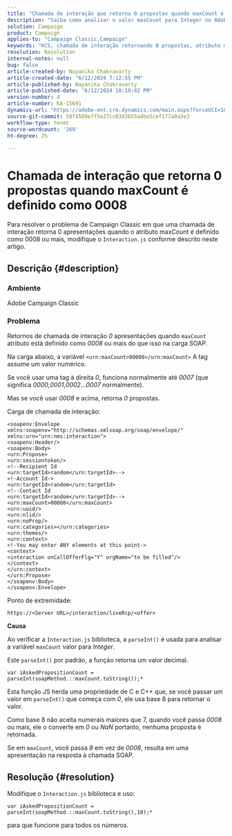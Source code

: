 ```yaml
---
title: "Chamada de interação que retorna 0 propostas quando maxCount é definido como 0008"
description: "Saiba como analisar o valor maxCount para Integer no Adobe Campaign Classic quando o atributo maxCount estiver definido como 0008 ou mais."
solution: Campaign
product: Campaign
applies-to: "Campaign Classic,Campaign"
keywords: "KCS, chamada de interação retornando 0 propostas, atributo maxCount, 0008, carga SOAP, Adobe Campaign, Adobe Campaign Classic"
resolution: Resolution
internal-notes: null
bug: false
article-created-by: Nayanika Chakravarty
article-created-date: "6/12/2024 7:12:55 PM"
article-published-by: Nayanika Chakravarty
article-published-date: "6/12/2024 10:19:02 PM"
version-number: 4
article-number: KA-15691
dynamics-url: "https://adobe-ent.crm.dynamics.com/main.aspx?forceUCI=1&pagetype=entityrecord&etn=knowledgearticle&id=6cc562c3-ef28-ef11-840a-000d3a3764e0"
source-git-commit: 59f4589e7f5e27cc03d3655a4be5cef177a0a2e3
workflow-type: tm+mt
source-wordcount: '269'
ht-degree: 2%

---
```


# Chamada de interação que retorna 0 propostas quando maxCount é definido como 0008


Para resolver o problema de Campaign Classic em que uma chamada de interação retorna 0 apresentações quando o atributo maxCount é definido como 0008 ou mais, modifique o `Interaction.js` conforme descrito neste artigo.

## Descrição {#description}


### Ambiente

Adobe Campaign Classic

### Problema

Retornos de chamada de interação *0* apresentações quando `maxCount` atributo está definido como *0008* ou mais do que isso na carga SOAP.

Na carga abaixo, a variável `<urn:maxCount>00008</urn:maxCount>` A tag assume um valor numérico.

Se você usar uma tag à direita *0*, funciona normalmente até *0007* (que significa *0000*,*0001*,*0002*...*0007* normalmente).

Mas se você usar *0008* e acima, retorna *0* propostas.

Carga de chamada de interação:


```
<soapenv:Envelope xmlns:soapenv="http://schemas.xmlsoap.org/soap/envelope/" xmlns:urn="urn:nms:interaction">
<soapenv:Header/>
<soapenv:Body>
<urn:Propose>
<urn:sessiontoken/>
<!--Recipient Id
<urn:targetId>random</urn:targetId>-->
<!-Account Id->
<urn:targetId>random</urn:targetId>
<!--Contact Id
<urn:targetId>random</urn:targetId>-->
<urn:maxCount>00008</urn:maxCount>
<urn:uuid/>
<urn:nlid/>
<urn:noProp/>
<urn:categories></urn:categories>
<urn:themes/>
<urn:context>
<!-You may enter ANY elements at this point->
<context>
<interaction onCallOfferFlg="Y" orgName="to be filled"/>
</context>
</urn:context>
</urn:Propose>
</soapenv:Body>
</soapenv:Envelope>
```


Ponto de extremidade:

`https://<Server URL>/interaction/liveRcp/<offer>`

<b>Causa</b>

Ao verificar a `Interaction.js` biblioteca, a `parseInt()` é usada para analisar a variável `maxCount` valor para *Integer*.

Este `parseInt()` por padrão, a função retorna um valor decimal.


```
var iAskedPropositionCount = parseInt(soapMethod.::maxCount.toString());*
```


Esta função JS herda uma propriedade de C e C++ que, se você passar um valor em `parseInt()` que começa com *0*, ele usa base 8 para retornar o valor.

Como base 8 não aceita numerais maiores que 7, quando você passa *0008* ou mais, ele o converte em *0* ou *NaN* portanto, nenhuma proposta é retornada.

Se em `maxCount`, você passa *8* em vez de *0008*, resulta em uma apresentação na resposta à chamada SOAP.


## Resolução {#resolution}


Modifique o `Interaction.js` biblioteca e uso:


```
var iAskedPropositionCount = parseInt(soapMethod.::maxCount.toString(),10);*
```


para que funcione para todos os números.
